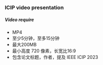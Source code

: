 ### ICIP video presentation

##### Video require

- MP4
- 至少5分钟，至多15分钟
- 最大200MB
- 最小高度 720 像素，长宽比16:9
- 包含论文标题，作者，提及 IEEE ICIP 2023

